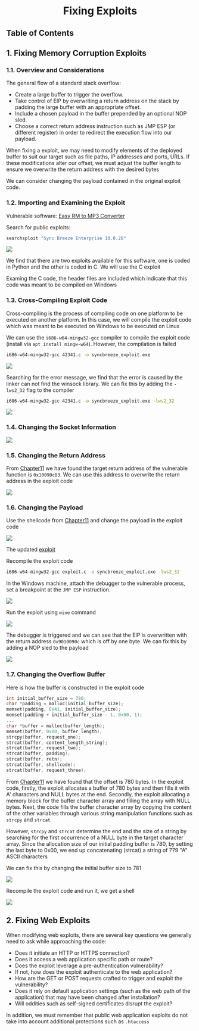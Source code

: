 <div align='center'>

# **Fixing Exploits**

</div>

## **Table of Contents**

## **1. Fixing Memory Corruption Exploits**

### **1.1. Overview and Considerations**

The general flow of a standard stack overflow:

- Create a large buffer to trigger the overflow.
- Take control of EIP by overwriting a return address on the stack by padding the large buffer with an appropriate offset.
- Include a chosen payload in the buffer prepended by an optional NOP sled.
- Choose a correct return address instruction such as JMP ESP (or different register) in order to redirect the execution flow into our payload.

When fixing a exploit, we may need to modify elements of the deployed buffer to suit our target such as file paths, IP addresses and ports, URLs. If these modifications alter our offset, we must adjust the buffer length to ensure we overwrite the return address with the desired bytes

We can consider changing the payload contained in the original exploit code.

### **1.2. Importing and Examining the Exploit**

Vulnerable software: [Easy RM to MP3 Converter](https://www.exploit-db.com/exploits/42928)

Search for public exploits:

```bash
searchsploit "Sync Breeze Enterprise 10.0.28"
```

![](./img/Chapter15/1.png)

We find that there are two exploits available for this software, one is coded in Python and the other is coded in C. We will use the C exploit

Examing the C code, the header files are included which indicate that this code was meant to be compiled on Windows

### **1.3. Cross-Compiling Exploit Code**

Cross-compiling is the process of compiling code on one platform to be executed on another platform. In this case, we will compile the exploit code which was meant to be executed on Windows to be executed on Linux

We can use the `i686-w64-mingw32-gcc` compiler to compile the exploit code (install via `apt install mingw-w64`). However, the compilation is failed

```bash
i686-w64-mingw32-gcc 42341.c -o syncbreeze_exploit.exe
```

![](./img/Chapter15/2.png)

Searching for the error message, we find that the error is caused by the linker can not find the winsock library. We can fix this by adding the `-lws2_32` flag to the compiler

```bash
i686-w64-mingw32-gcc 42341.c -o syncbreeze_exploit.exe -lws2_32
```

![](./img/Chapter15/3.png)

### **1.4. Changing the Socket Information**

![](./img/Chapter15/4.png)

### **1.5. Changing the Return Address**

From [Chapter11](./Chapter11_Windows_Buffer_Overflows.md) we have found the target return address of the vulnerable function is `0x10090c83`. We can use this address to overwrite the return address in the exploit code

![](./img/Chapter15/5.png)

### **1.6. Changing the Payload**

Use the shellcode from [Chapter11](./Chapter11_Windows_Buffer_Overflows.md) and change the payload in the exploit code

![](./img/Chapter15/6.png)

The updated [exploit](./Scripts/Chapter15/exploit.c)

Recompile the exploit code

```bash
i686-w64-mingw32-gcc exploit.c -o syncbreeze_exploit.exe -lws2_32
```

In the Windows machine, attach the debugger to the vulnerable process, set a breakpoint at the `JMP ESP` instruction.

![](./img/Chapter15/7.png)

Run the exploit using `wine` command

![](./img/Chapter15/8.png)

The debugger is triggered and we can see that the EIP is overwritten with the return address `0x9010090c` which is off by one byte. We can fix this by adding a NOP sled to the payload

![](./img/Chapter15/9.png)

### **1.7. Changing the Overflow Buffer**

Here is how the buffer is constructed in the exploit code

```c
int initial_buffer_size = 780;
char *padding = malloc(initial_buffer_size);
memset(padding, 0x41, initial_buffer_size);
memset(padding + initial_buffer_size - 1, 0x00, 1);
...
char *buffer = malloc(buffer_length);
memset(buffer, 0x00, buffer_length);
strcpy(buffer, request_one);
strcat(buffer, content_length_string);
strcat(buffer, request_two);
strcat(buffer, padding);
strcat(buffer, retn);
strcat(buffer, shellcode);
strcat(buffer, request_three);
```

From [Chapter11](./Chapter11_Windows_Buffer_Overflows.md) we have found that the offset is 780 bytes. In the exploit code, firstly, the exploit allocates a buffer of 780 bytes and then fills it with A' characters and NULL bytes at the end. Secondly, the exploit allocating a memory block for the buffer character array and filling the array with NULL bytes. Next, the code fills the buffer character array by copying the content of the other variables through various string manipulation functions such as `strcpy` and `strcat`

However, `strcpy` and `strcat` determine the end and the size of a string by searching for the first occurrence of a NULL byte in the target character array. Since the allocation size of our initial padding buffer is 780, by setting the last byte to 0x00, we end up concatenating (strcat) a string of
779 "A" ASCII characters

We can fix this by changing the initial buffer size to 781

![](./img/Chapter15/10.png)

Recompile the exploit code and run it, we get a shell

![](./img/Chapter15/11.png)

## **2. Fixing Web Exploits**

When modifying web exploits, there are several key questions we generally need to ask while
approaching the code:
- Does it initiate an HTTP or HTTPS connection?
- Does it access a web application specific path or route?
- Does the exploit leverage a pre-authentication vulnerability?
- If not, how does the exploit authenticate to the web application?
- How are the GET or POST requests crafted to trigger and exploit the vulnerability?
- Does it rely on default application settings (such as the web path of the application) that may have been changed after installation?
- Will oddities such as self-signed certificates disrupt the exploit?

In addition, we must remember that public web application exploits do not take into account
additional protections such as `.htaccess`